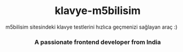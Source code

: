 
<h1 align="center">klavye-m5bilisim</h1>
<p>m5bilisim sitesindeki klavye testlerini hızlıca geçmenizi sağlayan araç :)</p>
<h3 align="center">A passionate frontend developer from India</h3>

